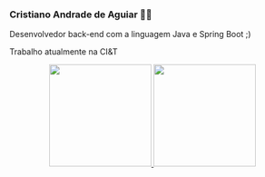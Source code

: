 ### Cristiano Andrade de Aguiar 👨‍💻
Desenvolvedor back-end com a linguagem Java e Spring Boot ;)

Trabalho atualmente na CI&T

<div align="center">
  <a href="https://github.com/cristianoaguiarofc">
  <img height="180em" src="https://github-readme-stats.vercel.app/api?username=cristianoaguiarofc&show_icons=true&theme=dracula&include_all_commits=true&count_private=true"/>
  <img height="180em" src="https://github-readme-stats.vercel.app/api/top-langs/?username=cristianoaguiarofc&layout=compact&langs_count=7&theme=dracula"/>
</div>
